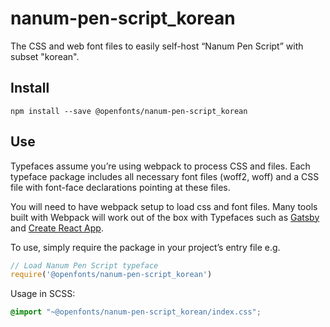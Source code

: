 
# nanum-pen-script_korean

The CSS and web font files to easily self-host “Nanum Pen Script” with subset "korean".

## Install

`npm install --save @openfonts/nanum-pen-script_korean`

## Use

Typefaces assume you’re using webpack to process CSS and files. Each typeface
package includes all necessary font files (woff2, woff) and a CSS file with
font-face declarations pointing at these files.

You will need to have webpack setup to load css and font files. Many tools built
with Webpack will work out of the box with Typefaces such as [Gatsby](https://github.com/gatsbyjs/gatsby)
and [Create React App](https://github.com/facebookincubator/create-react-app).

To use, simply require the package in your project’s entry file e.g.

```javascript
// Load Nanum Pen Script typeface
require('@openfonts/nanum-pen-script_korean')
```

Usage in SCSS:
```scss
@import "~@openfonts/nanum-pen-script_korean/index.css";
```
